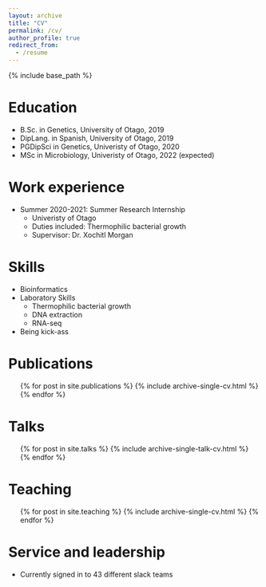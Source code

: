 ```yaml
---
layout: archive
title: "CV"
permalink: /cv/
author_profile: true
redirect_from:
  - /resume
---
```


{% include base_path %}

Education
======
* B.Sc. in Genetics, University of Otago, 2019
* DipLang. in Spanish, University of Otago, 2019
* PGDipSci in Genetics, Univeristy of Otago, 2020
* MSc in Microbiology, Univeristy of Otago, 2022 (expected)

Work experience
======
* Summer 2020-2021: Summer Research Internship
  * Univeristy of Otago
  * Duties included: Thermophilic bacterial growth
  * Supervisor: Dr. Xochitl Morgan

  
Skills
======
* Bioinformatics
* Laboratory Skills
  * Thermophilic bacterial growth
  * DNA extraction
  * RNA-seq
* Being kick-ass

Publications
======
  <ul>{% for post in site.publications %}
    {% include archive-single-cv.html %}
  {% endfor %}</ul>
  
Talks
======
  <ul>{% for post in site.talks %}
    {% include archive-single-talk-cv.html %}
  {% endfor %}</ul>
  
Teaching
======
  <ul>{% for post in site.teaching %}
    {% include archive-single-cv.html %}
  {% endfor %}</ul>
  
Service and leadership
======
* Currently signed in to 43 different slack teams

